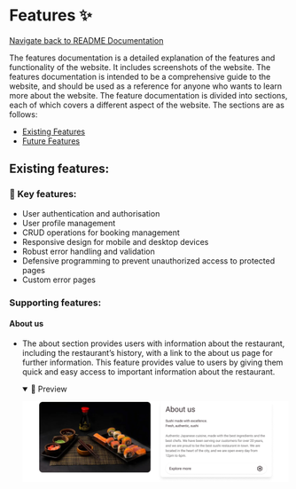 # Features ✨

[Navigate back to README Documentation](./README.md)

The features documentation is a detailed explanation of the features and functionality of the website.
It includes screenshots of the website. The features documentation is intended to be a comprehensive guide to the
website, and should be used as a reference for anyone who wants to learn more about the website. The feature
documentation is divided into sections, each of which covers a different aspect of the website. The sections are as
follows:

- [Existing Features](#existing-features)
- [Future Features](#future-features)

## Existing features:

### 🔑 Key features:

- User authentication and authorisation
- User profile management
- CRUD operations for booking management
- Responsive design for mobile and desktop devices
- Robust error handling and validation
- Defensive programming to prevent unauthorized access to protected pages
- Custom error pages

### Supporting features:

#### **About us**

- The about section provides users with information about the restaurant, including the restaurant’s history, with a
  link to the about us page for further information. This feature provides value to users by giving them quick and easy
  access to important information about the restaurant.

  <details open>

  <summary>📸 Preview</summary>

  ![about us page](../docs/design/figma/mockups/desktop/home-page-desktop-about-us.jpg)

  </details>

#